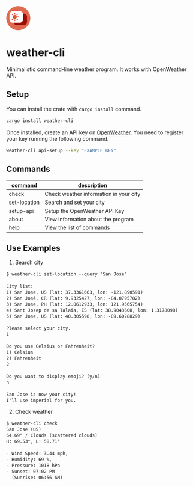 <img src="./images/icon.png" alt="project-icon" width="64">

# weather-cli
Minimalistic command-line weather program. It works with OpenWeather API.

## Setup
You can install the crate with `cargo install` command.

```bash
cargo install weather-cli
```

Once installed, create an API key on [OpenWeather](https://openweathermap.org). You need to register your key running the following command.

```bash
weather-cli api-setup --key "EXAMPLE_KEY"
```

## Commands
| command      | description                            |
| ------------ | -------------------------------------- |
| check        | Check weather information in your city |
| set-location | Search and set your city               |
| setup-api    | Setup the OpenWeather API Key          |
| about        | View information about the program     |
| help         | View the list of commands              |


## Use Examples

1. Search city
```
$ weather-cli set-location --query "San Jose"

City list:
1) San Jose, US (lat: 37.3361663, lon: -121.890591)
2) San José, CR (lat: 9.9325427, lon: -84.0795782)
3) San Jose, PH (lat: 12.0612933, lon: 121.9565754)
4) Sant Josep de sa Talaia, ES (lat: 38.9043608, lon: 1.3178098)
5) San Jose, US (lat: 40.305598, lon: -89.6028829)

Please select your city.
1

Do you use Celsius or Fahrenheit?
1) Celsius
2) Fahrenheit
2

Do you want to display emoji? (y/n)
n

San Jose is now your city!
I'll use imperial for you.
```

2. Check weather

```
$ weather-cli check                          
San Jose (US)
64.69° / Clouds (scattered clouds)
H: 69.53°, L: 58.71°

- Wind Speed: 3.44 mph,
- Humidity: 69 %,
- Pressure: 1018 hPa
- Sunset: 07:02 PM
  (Sunrise: 06:56 AM)
```
